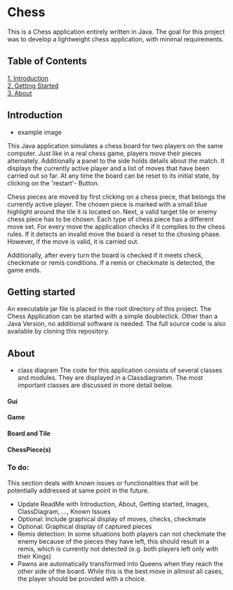 # Chess

This is a Chess application entirely written in Java. The goal for this project was to develop a lightweight chess application, with minimal requirements.

## Table of Contents

[1. Introduction](#introduction)  
[2. Getting Started](#gettingStarted)  
[3. About](#about)

<a name="introduction"/></a>
## Introduction

- example image

This Java application simulates a chess board for two players on the same computer. Just like in a real chess game, players move their pieces alternately. Additionally a panel to the side holds details about the match. It displays the currently active player and a list of moves that have been carried out so far. At any time the board can be reset to its initial state, by clicking on the 'restart'- Button.

Chess pieces are moved by first clicking on a chess piece, that belongs the currently active player. The chosen piece is marked with a small blue highlight around the tile it is located on. Next, a valid target tile or enemy chess piece has to be chosen. Each type of chess piece has a different move set. For every move the application checks if it complies to the chess rules. If it detects an invalid move the board is reset to the chosing phase. However, if the move is valid, it is carried out.

Additionally, after every turn the board is checked if it meets check, checkmate or remis conditions. If a remis or checkmate is detected, the game ends. 

<a name="gettingStarted"/></a>
## Getting started

An executable jar file is placed in the root directory of this project. The Chess Application can be started with a simple doubleclick. Other than a Java Version, no additional software is needed. The full source code is also available by cloning this repository.

<a name="about"/></a>
## About

- class diagram
The code for this application consists of several classes and modules. They are displayed in a Classdiagramm. The most important classes are discussed in more detail below.

#### Gui

#### Game

#### Board and Tile

#### ChessPiece(s)



<a name="todo"/></a>
### To do:

This section deals with known issues or functionalities that will be potentially addressed at same point in the future.

- Update ReadMe with Introduction, About, Getting started, Images, ClassDiagram, ..., Known Issues
- Optional: Include graphical display of moves, checks, checkmate
- Optional: Graphical display of captured pieces
- Remis detection: In some situations both players can not checkmate the enemy because of the pieces they have left, this should result in a remis, which is currently not detected (e.g. both players left only with their Kings)
- Pawns are automatically transformed into Queens when they reach the other side of the board. While this is the best move in allmost all cases, the player should be provided with a choice.
